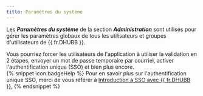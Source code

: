 ```yaml
---
title: Paramètres du système
---
```

Les ***Paramètres du système*** de la section ***Administration*** sont utilisés pour gérer les paramètres globaux de tous les utilisateurs et groupes d'utilisateurs de {{ fr.DHUBB }}.  

Vous pourriez forcer les utilisateurs de l'application à utiliser la validation en 2 étapes, envoyer un mot de passe temporaire par courriel, activer l'authentification unique (SSO) et bien plus encore.  
{% snippet icon.badgeHelp %} 
Pour en savoir plus sur l'authentification unique SSO, merci de vous référer à [Introduction à SSO avec {{ fr.DHUBB }}.](/fr/hub/getting-started/get-started-sso-hub-business/) 
{% endsnippet %}
